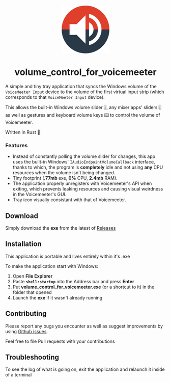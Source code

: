 <p align="center">
    <img width="150" 
        src="media/icon.svg" 
        alt="logo">
</p>

<h1 align="center">volume_control_for_voicemeeter</h1>

A simple and tiny tray application that syncs the Windows volume of the `VoiceMeeter Input` device to the volume of the first virtual input strip (which corresponds to that `VoiceMeeter Input` device).

This allows the built-in Windows volume slider 🎚️, any mixer apps' sliders 🎚️ as well as gestures and keyboard volume keys ⌨️ to control the volume of Voicemeeter.

Written in Rust  🦀

### Features

* Instead of constantly polling the volume slider for changes, this app uses the built-in Windows' `IAudioEndpointVolumeCallback` interface, thanks to which, the program is **completely** idle and not using **any** CPU resources when the volume isn't being changed.
* Tiny footprint (**.77mb** exe, **0%** CPU, **2.4mb** RAM).
* The application properly unregisters with Voicemeeter's API when exiting, which prevents leaking resources and causing visual weirdness in the Voicemeeter's GUI.
* Tray icon visually consistant with that of Voicemeeter.

## Download

Simply download the **exe** from the latest of [Releases](https://github.com/not-holar/volume_control_for_voicemeeter/releases)

## Installation

This application is portable and lives entirely within it's .exe

To make the application start with Windows:

1. Open **File Explorer**
2. Paste **`shell:startup`** into the Address bar and press **Enter**
3. Put **volume_control_for_voicemeeter.exe** (or a shortcut to it) in the folder that opened
4. Launch the **exe** if it wasn't already running

## Contributing

Please report any bugs you encounter as well as suggest improvements by using [Github issues](https://github.com/not-holar/volume_control_for_voicemeeter/issues).

Feel free to file Pull requests with your contributions

## Troubleshooting

To see the log of what is going on, exit the application and relaunch it inside of a terminal

